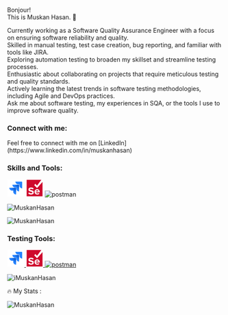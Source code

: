 Bonjour!  
This is Muskan Hasan. 👋

<!-- **iMuskanHasan/iMuskanHasan** is a ✨ _special_ ✨ repository because its `README.md` (this file) appears on your GitHub profile. -->
Currently working as a Software Quality Assurance Engineer with a focus on ensuring software reliability and quality.  
Skilled in manual testing, test case creation, bug reporting, and familiar with tools like JIRA.  
Exploring automation testing to broaden my skillset and streamline testing processes.  
Enthusiastic about collaborating on projects that require meticulous testing and quality standards.  
Actively learning the latest trends in software testing methodologies, including Agile and DevOps practices.  
Ask me about software testing, my experiences in SQA, or the tools I use to improve software quality.  

<h3>Connect with me:</h3>  
Feel free to connect with me on [LinkedIn](https://www.linkedin.com/in/muskanhasan)

<!-- ### :fire: My Stats : [![GitHub Streak](http://github-readme-streak-stats.herokuapp.com?user=iMuskanHasan)](https://git.io/streak-stats)-->  

<h3>Skills and Tools:</h3>  
<p align="left"> 
    <img src="https://raw.githubusercontent.com/devicons/devicon/master/icons/jira/jira-original.svg" alt="jira" width="40" height="40"/> 
    <img src="https://raw.githubusercontent.com/devicons/devicon/master/icons/selenium/selenium-original.svg" alt="selenium" width="40" height="40"/> 
    <img src="https://www.vectorlogo.zone/logos/getpostman/getpostman-icon.svg" alt="postman" width="40" height="40"/> 
</p>  



<p><img align="" src="https://github-readme-stats.vercel.app/api/top-langs?username=MuskanHasan&show_icons=true&locale=en&layout=compact&bg_color=000000&text_color=FFFFFF" alt="MuskanHasan" /></p>  
<p><img align="" src="https://github-readme-stats.vercel.app/api?username=MuskanHasan&show_icons=true&locale=en&bg_color=000000&text_color=FFFFFF" alt="MuskanHasan" /></p>


<!-- ### :fire: My Stats : [![GitHub Streak](http://github-readme-streak-stats.herokuapp.com?user=iMuskanHasan)](https://git.io/streak-stats)--> </p> <h3>Testing Tools:</h3> <p align="left"> <a href="https://www.jira.com/" target="_blank" rel="noreferrer"> <img src="https://raw.githubusercontent.com/devicons/devicon/master/icons/jira/jira-original.svg" alt="jira" width="40" height="40"/> </a> <a href="https://www.selenium.dev/" target="_blank" rel="noreferrer"> <img src="https://raw.githubusercontent.com/devicons/devicon/master/icons/selenium/selenium-original.svg" alt="selenium" width="40" height="40"/> </a> <a href="https://www.postman.com/" target="_blank" rel="noreferrer"> <img src="https://www.vectorlogo.zone/logos/getpostman/getpostman-icon.svg" alt="postman" width="40" height="40"/> </a> </p> <p><img align="" src="https://github-readme-stats.vercel.app/api/top-langs?username=iMuskanHasan&show_icons=true&locale=en&layout=compact&bg_color=000000&text_color=FFFFFF" alt="iMuskanHasan" /></p>
:fire: My Stats :

<p><img align="" src="https://github-readme-stats.vercel.app/api?username=MuskanHasan&show_icons=true&locale=en&bg_color=000000&text_color=FFFFFF" alt="MuskanHasan" /></p>
